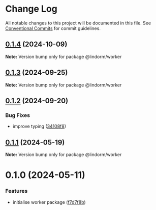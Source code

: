 # Change Log

All notable changes to this project will be documented in this file.
See [Conventional Commits](https://conventionalcommits.org) for commit guidelines.

## [0.1.4](https://github.com/lindorm-io/monorepo/compare/@lindorm/worker@0.1.3...@lindorm/worker@0.1.4) (2024-10-09)

**Note:** Version bump only for package @lindorm/worker

## [0.1.3](https://github.com/lindorm-io/monorepo/compare/@lindorm/worker@0.1.2...@lindorm/worker@0.1.3) (2024-09-25)

**Note:** Version bump only for package @lindorm/worker

## [0.1.2](https://github.com/lindorm-io/monorepo/compare/@lindorm/worker@0.1.1...@lindorm/worker@0.1.2) (2024-09-20)

### Bug Fixes

- improve typing ([34108f8](https://github.com/lindorm-io/monorepo/commit/34108f855681359439c6591970d2c853dc443637))

## [0.1.1](https://github.com/lindorm-io/monorepo/compare/@lindorm/worker@0.1.0...@lindorm/worker@0.1.1) (2024-05-19)

**Note:** Version bump only for package @lindorm/worker

# 0.1.0 (2024-05-11)

### Features

- initialise worker package ([f7d7f8b](https://github.com/lindorm-io/monorepo/commit/f7d7f8b98b4b112b797399f449943c88435beba4))
